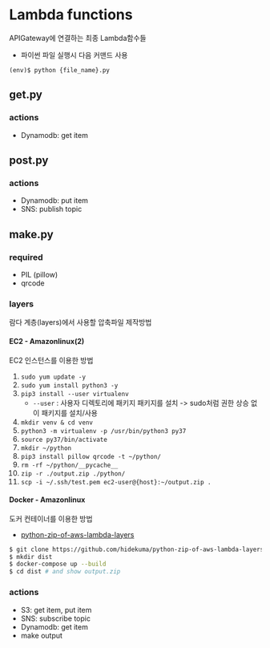 # Lambda functions
APIGateway에 연결하는 최종 Lambda함수들
- 파이썬 파일 실행시 다음 커맨드 사용
```
(env)$ python {file_name}.py
```

## get.py
### actions
- Dynamodb: get item

## post.py
### actions
- Dynamodb: put item
- SNS: publish topic

## make.py
### required
- PIL (pillow)
- qrcode

### layers
람다 계층(layers)에서 사용할 압축파일 제작방법

#### EC2 - Amazonlinux(2)
EC2 인스턴스를 이용한 방법
1. `sudo yum update -y`
2. `sudo yum install python3 -y`
3. `pip3 install --user virtualenv`
    - `--user` : 사용자 디렉토리에 패키지 패키지를 설치 -> sudo처럼 권한 상승 없이 패키지를 설치/사용
4. `mkdir venv & cd venv`
5. `python3 -m virtualenv -p /usr/bin/python3 py37`
6. `source py37/bin/activate`
7. `mkdir ~/python`
8. `pip3 install pillow qrcode -t ~/python/`
9. `rm -rf ~/python/__pycache__`
10. `zip -r ./output.zip ./python/`
11. `scp -i ~/.ssh/test.pem ec2-user@{host}:~/output.zip .`

#### Docker - Amazonlinux
도커 컨테이너를 이용한 방법
- [python-zip-of-aws-lambda-layers](https://github.com/hidekuma/python-zip-of-aws-lambda-layers)
```bash
$ git clone https://github.com/hidekuma/python-zip-of-aws-lambda-layers.git
$ mkdir dist
$ docker-compose up --build
$ cd dist # and show output.zip
```
### actions
- S3: get item, put item
- SNS: subscribe topic
- Dynamodb: get item
- make output
